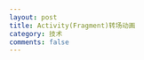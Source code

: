 ```yaml
---
layout: post
title: Activity(Fragment)转场动画
category: 技术
comments: false
---
```

 

	
	
	
	
	
	
	
	
	
	
	